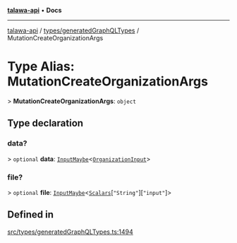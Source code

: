 [**talawa-api**](../../../README.md) • **Docs**

***

[talawa-api](../../../modules.md) / [types/generatedGraphQLTypes](../README.md) / MutationCreateOrganizationArgs

# Type Alias: MutationCreateOrganizationArgs

\> **MutationCreateOrganizationArgs**: `object`

## Type declaration

### data?

\> `optional` **data**: [`InputMaybe`](InputMaybe.md)\<[`OrganizationInput`](OrganizationInput.md)\>

### file?

\> `optional` **file**: [`InputMaybe`](InputMaybe.md)\<[`Scalars`](Scalars.md)\[`"String"`\]\[`"input"`\]\>

## Defined in

[src/types/generatedGraphQLTypes.ts:1494](https://github.com/PalisadoesFoundation/talawa-api/blob/a87b45a1c490c996c3a8a52e117ecbaa4742ef49/src/types/generatedGraphQLTypes.ts#L1494)
